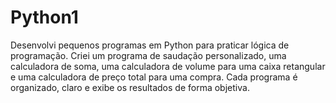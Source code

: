 # Python1
Desenvolvi pequenos programas em Python para praticar lógica de programação. Criei um programa de saudação personalizado, uma calculadora de soma, uma calculadora de volume para uma caixa retangular e uma calculadora de preço total para uma compra. Cada programa é organizado, claro e exibe os resultados de forma objetiva.
